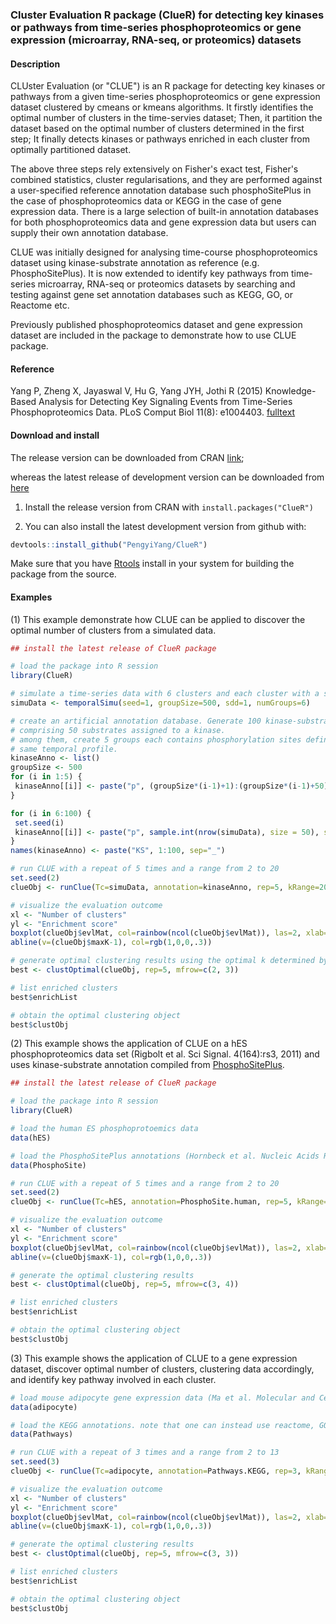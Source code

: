 ### Cluster Evaluation R package (ClueR) for detecting key kinases or pathways from time-series phosphoproteomics or gene expression (microarray, RNA-seq, or proteomics) datasets

#### Description
CLUster Evaluation (or "CLUE") is an R package for detecting key kinases or pathways from a given time-series phosphoproteomics or gene expression dataset clustered by cmeans or kmeans algorithms. It firstly identifies the optimal number of clusters in the time-servies dataset; Then, it partition the dataset based on the optimal number of clusters determined in the first step; It finally detects kinases or pathways enriched in each cluster from optimally partitioned dataset. 

The above three steps rely extensively on Fisher's exact test, Fisher's combined statistics, cluster regularisations, and they are performed against a user-specified reference annotation database such phosphoSitePlus in the case of phosphoproteomics data or KEGG in the case of gene expression data. There is a large selection of built-in annotation databases for both phosphoproteomics data and gene expression data but users can supply their own annotation database.

CLUE was initially designed for analysing time-course phosphoproteomics dataset using kinase-substrate annotation as reference (e.g. PhosphoSitePlus). It is now extended to identify key pathways from time-series microarray, RNA-seq or proteomics datasets by searching and testing against gene set annotation databases such as KEGG, GO, or Reactome etc.

Previously published phosphoproteomics dataset and gene expression dataset are included in the package to demonstrate how to use CLUE package.

#### Reference
Yang P, Zheng X, Jayaswal V, Hu G, Yang JYH, Jothi R (2015) Knowledge-Based Analysis for Detecting Key Signaling Events from Time-Series Phosphoproteomics Data. PLoS Comput Biol 11(8): e1004403. [fulltext](http://journals.plos.org/ploscompbiol/article?id=10.1371/journal.pcbi.1004403)

#### Download and install
The release version can be downloaded from CRAN [link](http://cran.r-project.org/web/packages/ClueR/);

whereas the latest release of development version can be downloaded from [here](https://github.com/PengyiYang/ClueR/releases)

1. Install the release version from CRAN with `install.packages("ClueR")`

2. You can also install the latest development version from github with:
```r
devtools::install_github("PengyiYang/ClueR")
```
Make sure that you have [Rtools](https://cran.r-project.org/bin/windows/Rtools/) install in your system for building the package from the source.

#### Examples
(1) This example demonstrate how CLUE can be applied to discover the optimal number of clusters from a simulated data.

``` r
## install the latest release of ClueR package

# load the package into R session
library(ClueR) 

# simulate a time-series data with 6 clusters and each cluster with a size of 500 entries
simuData <- temporalSimu(seed=1, groupSize=500, sdd=1, numGroups=6)

# create an artificial annotation database. Generate 100 kinase-substrate groups each
# comprising 50 substrates assigned to a kinase.
# among them, create 5 groups each contains phosphorylation sites defined to have the
# same temporal profile.
kinaseAnno <- list()
groupSize <- 500
for (i in 1:5) {
 kinaseAnno[[i]] <- paste("p", (groupSize*(i-1)+1):(groupSize*(i-1)+50), sep="_")
}

for (i in 6:100) {
 set.seed(i)
 kinaseAnno[[i]] <- paste("p", sample.int(nrow(simuData), size = 50), sep="_")
}
names(kinaseAnno) <- paste("KS", 1:100, sep="_")

# run CLUE with a repeat of 5 times and a range from 2 to 20
set.seed(2)
clueObj <- runClue(Tc=simuData, annotation=kinaseAnno, rep=5, kRange=20)

# visualize the evaluation outcome
xl <- "Number of clusters"
yl <- "Enrichment score"
boxplot(clueObj$evlMat, col=rainbow(ncol(clueObj$evlMat)), las=2, xlab=xl, ylab=yl, main="CLUE")
abline(v=(clueObj$maxK-1), col=rgb(1,0,0,.3))

# generate optimal clustering results using the optimal k determined by CLUE
best <- clustOptimal(clueObj, rep=5, mfrow=c(2, 3))

# list enriched clusters
best$enrichList

# obtain the optimal clustering object
best$clustObj
```

(2) This example shows the application of CLUE on a hES phosphoproteomics data set (Rigbolt et al. Sci Signal. 4(164):rs3, 2011) and uses kinase-substrate annotation compiled from [PhosphoSitePlus](http://www.phosphosite.org).

``` r
## install the latest release of ClueR package

# load the package into R session
library(ClueR) 

# load the human ES phosphoprotoemics data 
data(hES) 

# load the PhosphoSitePlus annotations (Hornbeck et al. Nucleic Acids Res. 40:D261-70, 2012). Note that one can instead use PhosphoELM database by typing "data(PhosphoELM)"
data(PhosphoSite)

# run CLUE with a repeat of 5 times and a range from 2 to 20
set.seed(2)
clueObj <- runClue(Tc=hES, annotation=PhosphoSite.human, rep=5, kRange=20)

# visualize the evaluation outcome
xl <- "Number of clusters"
yl <- "Enrichment score"
boxplot(clueObj$evlMat, col=rainbow(ncol(clueObj$evlMat)), las=2, xlab=xl, ylab=yl, main="CLUE")
abline(v=(clueObj$maxK-1), col=rgb(1,0,0,.3))

# generate the optimal clustering results
best <- clustOptimal(clueObj, rep=5, mfrow=c(3, 4))

# list enriched clusters
best$enrichList

# obtain the optimal clustering object
best$clustObj
```

(3) This example shows the application of CLUE to a gene expression dataset, discover optimal number of clusters, clustering data accordingly, and identify key pathway involved in each cluster.

``` r
# load mouse adipocyte gene expression data (Ma et al. Molecular and Cellular Biology. 2014, 34(19):3607-17)
data(adipocyte)

# load the KEGG annotations. note that one can instead use reactome, GOBP, biocarta database
data(Pathways)

# run CLUE with a repeat of 3 times and a range from 2 to 13
set.seed(3)
clueObj <- runClue(Tc=adipocyte, annotation=Pathways.KEGG, rep=3, kRange=13)

# visualize the evaluation outcome
xl <- "Number of clusters"
yl <- "Enrichment score"
boxplot(clueObj$evlMat, col=rainbow(ncol(clueObj$evlMat)), las=2, xlab=xl, ylab=yl, main="CLUE")
abline(v=(clueObj$maxK-1), col=rgb(1,0,0,.3))

# generate the optimal clustering results
best <- clustOptimal(clueObj, rep=5, mfrow=c(3, 3))

# list enriched clusters
best$enrichList

# obtain the optimal clustering object
best$clustObj
```
